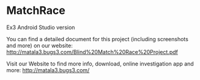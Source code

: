 # MatchRace
Ex3 Android Studio version

You can find a detailed document for this project (including screenshots and more) on our website:
http://matala3.bugs3.com/Blind%20Match%20Race%20Project.pdf

Visit our Website to find more info, download, online investigation app and more:
http://matala3.bugs3.com/
